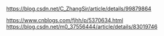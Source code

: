 https://blog.csdn.net/C_ZhangSir/article/details/99879864

https://www.cnblogs.com/fjhh/p/5370634.html
https://blog.csdn.net/m0_37556444/article/details/83019746